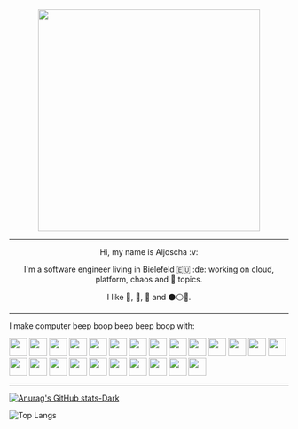 <div align="center">
<a>
  <img height=400 align="center" src="https://github.com/aljoshare/aljoshare/assets/12294054/c920ad6a-7d38-420a-880b-808caab489c3" />
</a>
<hr>
</div>
<div style="text-align: center" align="left">
<p> Hi, my name is Aljoscha :v: </p>
<p> I'm a software engineer living in Bielefeld 🇪🇺 :de: working on cloud, platform, chaos and 🥷 topics. </p>
<p> I like 📖, 🚴, 🎥 and ⚫⚪🔵. </p>
</p>
</div>
<hr>

<p>I make computer beep boop beep beep boop with:</p>
<div>
<img height="32" width="32" src="https://cdn.simpleicons.org/rust/white" />
<img height="32" width="32" src="https://cdn.simpleicons.org/go/white" />
<img height="32" width="32" src="https://cdn.simpleicons.org/python/white" />
<img height="32" width="32" src="https://cdn.simpleicons.org/kubernetes/white" />
<img height="32" width="32" src="https://cdn.simpleicons.org/amazonwebservices/white" />
<img height="32" width="32" src="https://cdn.simpleicons.org/terraform/white" />
<img height="32" width="32" src="https://cdn.simpleicons.org/argo/white" />
<img height="32" width="32" src="https://cdn.simpleicons.org/yaml/white" />
<img height="32" width="32" src="https://cdn.simpleicons.org/json/white" />
<img height="32" width="32" src="https://cdn.simpleicons.org/linux/white" />
<img height="32" width="32" src="https://cdn.simpleicons.org/archlinux/white" />
<img height="32" width="32" src="https://cdn.simpleicons.org/macos/white" />
<img height="32" width="32" src="https://cdn.simpleicons.org/gnubash/white" />
<img height="32" width="32" src="https://cdn.simpleicons.org/zsh/white" />
<img height="32" width="32" src="https://cdn.simpleicons.org/containerd/white" />
<img height="32" width="32" src="https://cdn.simpleicons.org/docker/white" />
<img height="32" width="32" src="https://cdn.simpleicons.org/neovim/white" />
<img height="32" width="32" src="https://cdn.simpleicons.org/zedindustries/white" />
<img height="32" width="32" src="https://cdn.simpleicons.org/hyprland/white" />
<img height="32" width="32" src="https://cdn.simpleicons.org/github/white" />
<img height="32" width="32" src="https://cdn.simpleicons.org/gitlab/white" />
<img height="32" width="32" src="https://cdn.simpleicons.org/apachekafka/white" />
<img height="32" width="32" src="https://cdn.simpleicons.org/postgresql/white" />
<img height="32" width="32" src="https://cdn.simpleicons.org/redis/white" />
</div>

<hr>

[![Anurag's GitHub stats-Dark](https://github-readme-stats.vercel.app/api?username=aljoshare&theme=dark)](https://github.com/anuraghazra/github-readme-stats)

![Top Langs](https://github-readme-stats.vercel.app/api/top-langs/?username=aljoshare&layout=compact&theme=dark)

<!--
**aljoshare/aljoshare** is a ✨ _special_ ✨ repository because its `README.md` (this file) appears on your GitHub profile.

Here are some ideas to get you started:

- 🔭 I’m currently working on ...
- 🌱 I’m currently learning ...
- 👯 I’m looking to collaborate on ...
- 🤔 I’m looking for help with ...
- 💬 Ask me about ...
- 📫 How to reach me: ...
- 😄 Pronouns: ...
- ⚡ Fun fact: ...
-->
